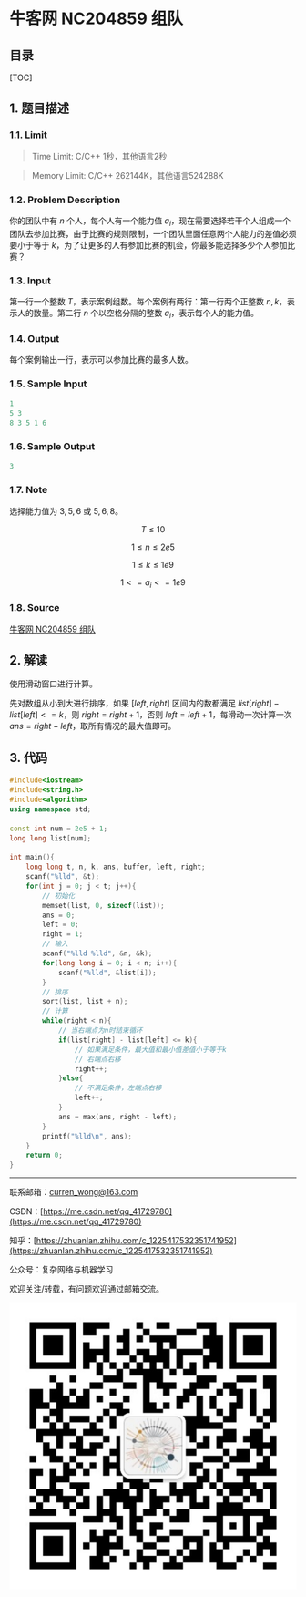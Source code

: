 牛客网 NC204859 组队
===

目录
---

[TOC]

## 1. 题目描述

### 1.1. Limit

>Time Limit: C/C++ 1秒，其他语言2秒

>Memory Limit: C/C++ 262144K，其他语言524288K

### 1.2. Problem Description

你的团队中有 $n$ 个人，每个人有一个能力值 $a_i$，现在需要选择若干个人组成一个团队去参加比赛，由于比赛的规则限制，一个团队里面任意两个人能力的差值必须要小于等于 $k$，为了让更多的人有参加比赛的机会，你最多能选择多少个人参加比赛？

### 1.3. Input

第一行一个整数 $T$，表示案例组数。每个案例有两行：第一行两个正整数 $n,k$，表示人的数量。第二行 $n$ 个以空格分隔的整数 $a_i$，表示每个人的能力值。

### 1.4. Output

每个案例输出一行，表示可以参加比赛的最多人数。

### 1.5. Sample Input

```cpp
1
5 3
8 3 5 1 6
```

### 1.6. Sample Output

```cpp
3
```

### 1.7. Note

选择能力值为 $3, 5, 6$ 或 $5, 6, 8$。

$$T \leq 10$$

$$1 \leq n \leq 2e5$$

$$1 \leq k \leq 1e9$$

$$1 <= a_i <= 1e9$$

### 1.8. Source

[牛客网 NC204859 组队](https://ac.nowcoder.com/acm/problem/204859)

## 2. 解读

使用滑动窗口进行计算。

先对数组从小到大进行排序，如果 $[left, right]$ 区间内的数都满足 $list[right] - list[left] <= k$，则 $right = right + 1$，否则 $left = left + 1$，每滑动一次计算一次 $ans = right - left$，取所有情况的最大值即可。

## 3. 代码

```cpp
#include<iostream>
#include<string.h>
#include<algorithm>
using namespace std;

const int num = 2e5 + 1;
long long list[num];

int main(){
    long long t, n, k, ans, buffer, left, right;
    scanf("%lld", &t);
    for(int j = 0; j < t; j++){
        // 初始化
        memset(list, 0, sizeof(list));
        ans = 0;
        left = 0;
        right = 1;
        // 输入
        scanf("%lld %lld", &n, &k);
        for(long long i = 0; i < n; i++){
            scanf("%lld", &list[i]);
        }
        // 排序
        sort(list, list + n);
        // 计算
        while(right < n){
            // 当右端点为n时结束循环
            if(list[right] - list[left] <= k){
                // 如果满足条件，最大值和最小值差值小于等于k
                // 右端点右移
                right++;
            }else{
                // 不满足条件，左端点右移
                left++;
            }
            ans = max(ans, right - left);
        }
        printf("%lld\n", ans);
    }
    return 0;
}
```

---

联系邮箱：curren_wong@163.com

CSDN：[https://me.csdn.net/qq_41729780](https://me.csdn.net/qq_41729780)

知乎：[https://zhuanlan.zhihu.com/c_1225417532351741952](https://zhuanlan.zhihu.com/c_1225417532351741952)

公众号：复杂网络与机器学习

欢迎关注/转载，有问题欢迎通过邮箱交流。

![二维码](../../../img/WeChat/QRCode.jpg)
